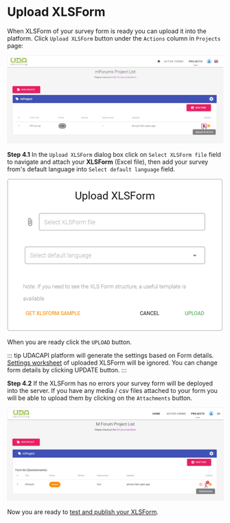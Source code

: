 # Upload XLSForm

When XLSForm of your survey form is ready you can upload it into the platform. Click `Upload XLSForm` button under the `Actions` column in `Projects` page:

![An image](./img/s4-ProjectsDraftFormUpload.png)

**Step 4.1** In the `Upload XLSForm` dialog box click on `Select XLSForm file` field to navigate and attach your **XLSForm** (Excel file), then add your survey from's default language into `Select default language` field.

![An image](./img/s4-ProjectsUploadXLSForm.png)

When you are ready click the `UPLOAD` button.

::: tip
UDACAPI platform will generate the settings based on Form details. [Settings worksheet](http://xlsform.org/en/#settings-worksheet) of uploaded XLSForm will be ignored. You can change form details by clicking UPDATE button.
:::

**Step 4.2** If the XLSForm has no errors your survey form will be deployed into the server. If you have any media / csv files attached to your form you will be able to upload them by clicking on the `Attachments` button.

![An image](./img/s4-ProjectsDeployedAttachment.png)

Now you are ready to [test and publish your XLSForm](/guide/12-test-form.html).